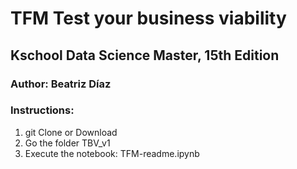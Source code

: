 # TFM Test your business viability  
## Kschool Data Science Master, 15th Edition 

### Author: Beatriz Díaz

### Instructions:
1. git Clone or Download
2. Go the folder TBV_v1
2. Execute the notebook: TFM-readme.ipynb




